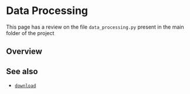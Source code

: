 # Data Processing

This page has a review on the file `data_processing.py` present in the main folder of the project

## Overview



## See also
* [`download`](download/module)